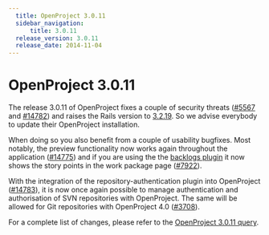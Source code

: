 ```yaml
---
  title: OpenProject 3.0.11
  sidebar_navigation:
      title: 3.0.11
  release_version: 3.0.11
  release_date: 2014-11-04
---
```



# OpenProject 3.0.11

The release 3.0.11 of OpenProject fixes a couple of security threats
([\#5567](https://community.openproject.org/work_packages/5567 "[security] fixed back url verification (closed)")
and
[\#14782](https://community.openproject.org/work_packages/14782 "Disable redirection to a different subdirectory after login (closed)"))
and raises the Rails version to
[3.2.19](https://weblog.rubyonrails.org/2014/7/2/Rails_3_2_19_4_0_7_and_4_1_3_have_been_released/).
So we advise everybody to update their OpenProject installation.

When doing so you also benefit from a couple of usability bugfixes. Most
notably, the preview functionality now works again throughout the
application
([\#14775](https://community.openproject.org/work_packages/14775 "Preview not working for new forum messages (closed)"))
and if you are using the the [backlogs
plugin](https://github.com/finnlabs/openproject-backlogs) it now shows
the story points in the work package page
([\#7922](https://community.openproject.org/work_packages/7922 "Story Points not visible in WP Show (closed)")).

With the integration of the repository-authentication plugin into
OpenProject
([\#14783](https://community.openproject.org/work_packages/14783 "Port whole functionality of openproject-repository_authentication into the core (closed)")),
it is now once again possible to manage authentication and authorisation
of SVN repositories with OpenProject. The same will be allowed for Git
repositories with OpenProject 4.0
([\#3708](https://community.openproject.org/work_packages/3708 "Release OpenProject 4.0 (closed)")).

For a complete list of changes, please refer to the [OpenProject 3.0.11
query](https://community.openproject.org/versions/423).


